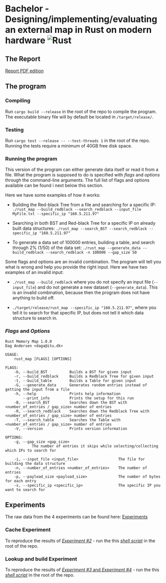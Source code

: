 # Bachelor - Designing/implementing/evaluating an external map in Rust on modern hardware ![Rust](https://github.com/DagBAndersen/Rust-Memory-Map/workflows/Rust/badge.svg)

## The Report
[Report PDF edition](docs/Bachelor_Report.pdf)


## The program
### Compiling
Run `cargo build --release` in the root of the repo to compile the program.
The executable binary file will by default be located in `/target/release/`.

### Testing

Run `cargo test --release -- --test-threads 1` in the root of the repo.
Running the tests require a minimum of 40GB free disk space. 

### Running the program

This version of the program can either generate data itself or read it from a file. What the program is supposed to do is specified with _flags_ and _options_ through the command-line arguments. The full list of flags and options available can be found i next below this section.

Here we have some examples of how it works:
* Building the Red-black Tree from a file and searching for a specific IP:
 `./rust_map --build_redblack --search_redblack --input_file MyFile.txt --specific_ip "160.5.211.97"`

* Searching in both BST and Red-black Tree for a specific IP on already built data structures:
`./rust_map --search_BST --search_redblack --specific_ip "160.5.211.97"`

* To generate a data set of 100000 entries, building a table, and search through 2% (1/50) of the data set:
`./rust_map --generate_data --build_redblack --search_redblack -n
 100000 --gap_size 50`

Some flags and options are an invalid combination. The program will tell you what is wrong and help you provide the right input. Here we have two examples of an invalid input:

* `./rust_map --build_redblack` where you do not specify an input file (`--input_file`) and do not generate a new dataset (`--generate_data`). This is an invalid combination, because then the program does not have anything to build off.

* `./target/release/rust_map --specific_ip "160.5.211.97"`, where you tell it to search for that specific IP, but does not tell it which data structure to search in.


### _Flags_ and _Options_
```
Rust Memory Map 1.0.0
Dag Andersen <daga@itu.dk>

USAGE:
    rust_map [FLAGS] [OPTIONS]

FLAGS:
    -b, --build_BST          Builds a BST for given input
    -r, --build_redblack     Builds a Redblack Tree for given input
    -t, --build_table        Builds a Table for given input
    -G, --generate_data      Generates random entries instead of getting the input from a file
    -h, --help               Prints help information
        --print_info         Prints the setup for this run
    -B, --search_BST         Searches down the BST with <number_of_entries / gap_size> number of entries
    -R, --search_redblack    Searches down the Redblack Tree with <number_of_entries / gap_size> number of entries
    -T, --search_table       Searches the Table with <number_of_entries / gap_size> number of entries
    -V, --version            Prints version information

OPTIONS:
    -g, --gap_size <gap_size>
            The number of entries it skips while selecting/collecting which IPs to search for

    -i, --input_file <input_file>                  The file for building the data structure
    -n, --number_of_entries <number_of_entries>    The number of entries
    -p, --payload_size <payload_size>              The number of bytes for each entry
    -s, --specific_ip <specific_ip>                The specific IP you want to search for
```



## Experiments
The raw data from the 4 experiments can be found here: [Experiments](Experiments)

### Cache Experiment
To reproduce the results of [_Experiment #2_](Experiments/Experiment_2) - run the this [_shell script_](run_benchmark_cache_loop.sh) in the root of the repo.

### Lookup and build Experiment
To reproduce the results of [_Experiment #3_ and _Experiment #4_](Experiments/Experiment_2) - run the this [_shell script_](run_benchmark_build_and_search.sh) in the root of the repo.